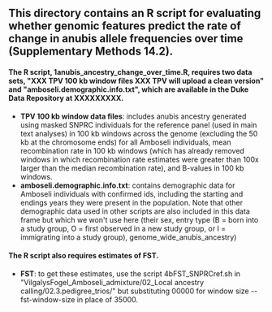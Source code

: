 ## This directory contains an R script for evaluating whether genomic features predict the rate of change in anubis allele frequencies over time (Supplementary Methods 14.2).

#### The R script, 1anubis_ancestry_change_over_time.R, requires two data sets, "XXX TPV 100 kb window files XXX TPV will upload a clean version" and "amboseli.demographic.info.txt", which are available in the Duke Data Repository at XXXXXXXXX.
* **TPV 100 kb window data files**: includes anubis ancestry generated using masked SNPRC individuals for the reference panel (used in main text analyses) in 100 kb windows across the genome (excluding the 50 kb at the chromosome ends) for all Amboseli individuals, mean recombination rate in 100 kb windows (which has already removed windows in which recombination rate estimates were greater than 100x larger than the median recombination rate), and B-values in 100 kb windows. 
* **amboseli.demographic.info.txt**: contains demographic data for Amboseli individuals with confirmed ids, including the starting and endings years they were present in the population. Note that other demographic data used in other scripts are also included in this data frame but which we won't use here (their sex, entry type (B = born into a study group, O = first observed in a new study group, or I = immigrating into a study group), genome_wide_anubis_ancestry)

#### The R script also requires estimates of FST. 
* **FST**: to get these estimates, use the script 4bFST_SNPRCref.sh in "VilgalysFogel_Amboseli_admixture/02_Local ancestry calling/02.3.pedigree_trios/" but substituting 00000 for window size --fst-window-size in place of 35000.
